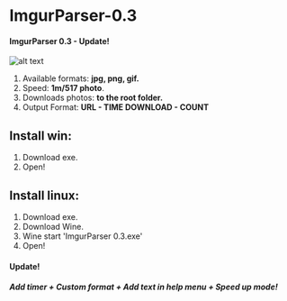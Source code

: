 # ImgurParser-0.3
#### ImgurParser 0.3 - Update!

![alt text](https://i.imgur.com/EE5VGlw.gif)
1. Available formats: **jpg, png, gif.**
2. Speed: **1m/517 photo**.
3. Downloads photos: **to the root folder.**
4. Output Format: **URL - TIME DOWNLOAD - COUNT**
## Install win:
1. Download exe.
2. Open!
## Install linux:
1. Download exe.
2. Download Wine.
3. Wine start 'ImgurParser 0.3.exe'
4. Open!

#### Update!
##### Add timer + Custom format + Add text in help menu + Speed up mode!

